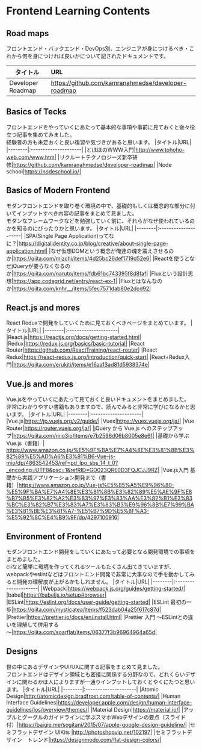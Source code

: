 # Frontend Learning Contents
##  Road maps
フロントエンド・バックエンド・DevOps別、エンジニアが身につけるべき・これから何を身につければ良いかについて記されたドキュメントです。   

|タイトル|URL|
|--------|:---------------------|
|Developer Roadmap|https://github.com/kamranahmedse/developer-roadmap|

## Basics of Tecks
フロントエンドをやっていくにあたって基本的な事項や事前に見ておくと後々役立つ記事を集めてみました。<br>
経験者の方も未定おくと良い復習や気づきがあると思います。
|タイトル|URL|
|--------|:---------------------|
|とほほのWWW入門|http://www.tohoho-web.com/www.htm|
|リクルートテクノロジーズ新卒研修|https://github.com/kamranahmedse/developer-roadmap|
|Node school|https://nodeschool.io/|

## Basics of Modern Frontend
モダンフロントエンドを取り巻く環境の中で、基礎的もしくは概念的な部分に付いてインプットすべき内容の記事をまとめて見ました。<br>モダンなフレームワークなどを勉強していく前に、それらがなぜ使われているのかを知るのにぴったりかと思います。
|タイトル|URL|
|--------|:---------------------|
|SPA(Single Page Application)ってなに？|https://digitalidentity.co.jp/blog/creative/about-single-page-application.html|
|なぜ仮想DOMという概念が俺達の魂を震えさせるのか|https://qiita.com/mizchi/items/4d25bc26def1719d52e6|
|Reactを使うとなぜjQueryが要らなくなるのか|https://qiita.com/naruto/items/fdb61bc743395f8d8faf|
|Fluxという設計思想|https://app.codegrid.net/entry/react-ex-1|
|Fluxとはなんなのか|https://qiita.com/knhr__/items/5fec7571dab80e2dcd92|

## React.js and mores
React Reduxで開発をしていくために見ておくべきページをまとめています。
|タイトル|URL|
|--------|:---------------------|
|React.js|https://reactjs.org/docs/getting-started.html|
|Redux|https://redux.js.org/basics/basic-tutorial|
|React Router|https://github.com/ReactTraining/react-router|
|React Redux|https://react-redux.js.org/introduction/quick-start|
|React+Redux入門|https://qiita.com/erukiti/items/e16aa13ad81d5938374e|

## Vue.js and mores
Vue.jsをやっていくにあたって見ておくと良いドキュメントをまとめました。<br>非常にわかりやすい書籍もありますので、読んでみると非常に学びになるかと思います。
|タイトル|URL|
|--------|:---------------------|
|Vue.js|https://jp.vuejs.org/v2/guide/|
|Vuex|https://vuex.vuejs.org/ja/|
|Vue Router|https://router.vuejs.org/ja/|
|jQuery から Vue.js へのステップアップ|https://qiita.com/mio3io/items/e7b2596d06b8005e8e6f|
|基礎から学ぶ Vue.js（書籍）| https://www.amazon.co.jp/%E5%9F%BA%E7%A4%8E%E3%81%8B%E3%82%89%E5%AD%A6%E3%81%B6-Vue-js-mio/dp/4863542453/ref=pd_lpo_sbs_14_t_0?_encoding=UTF8&psc=1&refRID=GD023QRE0D3FQJCJJ9RZ|
|Vue.js入門 基礎から実践アプリケーション開発まで（書籍）|https://www.amazon.co.jp/Vue-js%E5%85%A5%E9%96%80-%E5%9F%BA%E7%A4%8E%E3%81%8B%E3%82%89%E5%AE%9F%E8%B7%B5%E3%82%A2%E3%83%97%E3%83%AA%E3%82%B1%E3%83%BC%E3%82%B7%E3%83%A7%E3%83%B3%E9%96%8B%E7%99%BA%E3%81%BE%E3%81%A7-%E5%B7%9D%E5%8F%A3-%E5%92%8C%E4%B9%9F/dp/4297100916|

## Environment of Frontend
モダンフロントエンド開発をしていくにあたって必要となる開発環境での事項をまとめました。<br>cliなど簡単に環境を作ってくれるツールもたくさん出てきていますが、webpackやeslintなどはフロントエンド開発で非常に大事なので手を動かしてみると開発の理解度が上がるかもしれません。
|タイトル|URL|
|--------|:---------------------|
|Webpack|https://webpack.js.org/guides/getting-started/|
|babel|https://babeljs.io/setup#browser|
|ESLint|https://eslint.org/docs/user-guide/getting-started|
|ESLint 最初の一歩|https://qiita.com/mysticatea/items/f523dab04a25f617c87d|
|Prettier|https://prettier.io/docs/en/install.html|
|Prettier 入門 ～ESLintとの違いを理解して併用する～|https://qiita.com/soarflat/items/06377f3b96964964a65d|

## Designs
世の中にあるデザインやUI/UXに関する記事をまとめて見ました。<br>フロントエンドはデザイン領域とも密接に関係する分野なので、どれくらいデザインに関わるかは人によりますが一通りインプットしておくとやくにたつと思います。
|タイトル|URL|
|--------|:---------------------|
|Atomic Design|http://atomicdesign.bradfrost.com/table-of-contents/|
|Human Interface Guidelines|https://developer.apple.com/design/human-interface-guidelines/ios/overview/themes/|
|Material Design|https://material.io/|
|アップルとグーグルのガイドラインに学ぶスマホWebデザインの要点（スライド付）|https://baigie.me/sogitani/2015/07/apple-google-design-guideline/|
|セミフラットデザイン UIKits |http://photoshopvip.net/102197|
|セミフラットデザイン　トレンド|https://designmodo.com/flat-design-colors/|

